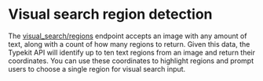 # Visual search region detection

The [visual_search/regions](https://docs.typekit.io/#!/%2Fvisual_search/getRegionsFromImage) endpoint accepts an image with any amount of text, along with a count of how many regions to return. Given this data, the Typekit API will identify up to ten text regions from an image and return their coordinates. You can use these coordinates to highlight regions and prompt users to choose a single region for visual search input.
